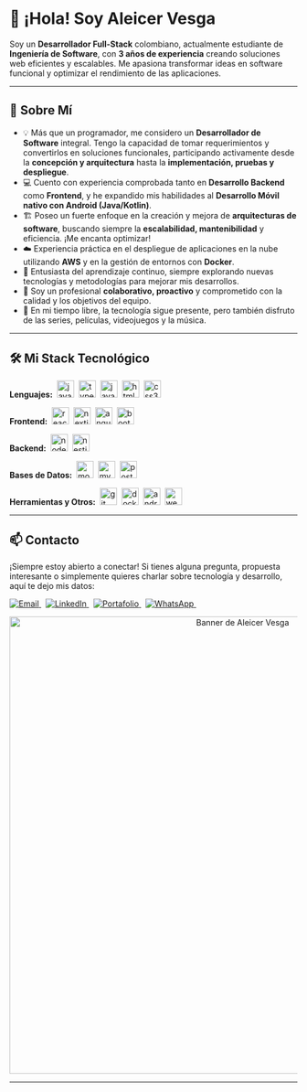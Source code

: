 # 👋 ¡Hola! Soy Aleicer Vesga

<p align="left">
  Soy un <strong>Desarrollador Full-Stack</strong> colombiano, actualmente estudiante de <strong>Ingeniería de Software</strong>, con <strong>3 años de experiencia</strong> creando soluciones web eficientes y escalables. Me apasiona transformar ideas en software funcional y optimizar el rendimiento de las aplicaciones.
</p>

---

## 🚀 Sobre Mí

* 💡 Más que un programador, me considero un **Desarrollador de Software** integral. Tengo la capacidad de tomar requerimientos y convertirlos en soluciones funcionales, participando activamente desde la **concepción y arquitectura** hasta la **implementación, pruebas y despliegue**.
* 💻 Cuento con experiencia comprobada tanto en **Desarrollo Backend** como **Frontend**, y he expandido mis habilidades al **Desarrollo Móvil nativo con Android (Java/Kotlin)**.
* 🏗️ Poseo un fuerte enfoque en la creación y mejora de **arquitecturas de software**, buscando siempre la **escalabilidad, mantenibilidad** y eficiencia. ¡Me encanta optimizar!
* ☁️ Experiencia práctica en el despliegue de aplicaciones en la nube utilizando **AWS** y en la gestión de entornos con **Docker**.
* 🔧 Entusiasta del aprendizaje continuo, siempre explorando nuevas tecnologías y metodologías para mejorar mis desarrollos.
* 🤝 Soy un profesional **colaborativo, proactivo** y comprometido con la calidad y los objetivos del equipo.
* 🎲 En mi tiempo libre, la tecnología sigue presente, pero también disfruto de las series, películas, videojuegos y la música.

---

## 🛠️ Mi Stack Tecnológico

<p align="left">
  <strong>Lenguajes:</strong>&nbsp;
  <img src="https://cdn.jsdelivr.net/gh/devicons/devicon/icons/javascript/javascript-original.svg" height="30" alt="javascript logo" />&nbsp;
  <img src="https://cdn.jsdelivr.net/gh/devicons/devicon/icons/typescript/typescript-original.svg" height="30" alt="typescript logo" />&nbsp;
  <img src="https://cdn.jsdelivr.net/gh/devicons/devicon/icons/java/java-original.svg" height="30" alt="java logo" />&nbsp;
  <img src="https://cdn.jsdelivr.net/gh/devicons/devicon/icons/html5/html5-original.svg" height="30" alt="html5 logo" />&nbsp;
  <img src="https://cdn.jsdelivr.net/gh/devicons/devicon/icons/css3/css3-original.svg" height="30" alt="css3 logo" />&nbsp;
</p>

<p align="left">
  <strong>Frontend:</strong>&nbsp;
  <img src="https://cdn.jsdelivr.net/gh/devicons/devicon/icons/react/react-original.svg" height="30" alt="react logo" />&nbsp;
  <img src="https://cdn.jsdelivr.net/gh/devicons/devicon/icons/nextjs/nextjs-original.svg" height="30" alt="nextjs logo" />&nbsp;
  <img src="https://cdn.jsdelivr.net/gh/devicons/devicon/icons/angularjs/angularjs-original.svg" height="30" alt="angularjs logo" />&nbsp;
  <img src="https://cdn.jsdelivr.net/gh/devicons/devicon/icons/bootstrap/bootstrap-original.svg" height="30" alt="bootstrap logo" />&nbsp;
</p>

<p align="left">
  <strong>Backend:</strong>&nbsp;
  <img src="https://cdn.jsdelivr.net/gh/devicons/devicon/icons/nodejs/nodejs-original.svg" height="30" alt="nodejs logo" />&nbsp;
  <img src="https://nestjs.com/logo-small-gradient.d792062c.svg" height="30" alt="nestjs logo" />&nbsp;
  </p>

<p align="left">
  <strong>Bases de Datos:</strong>&nbsp;
  <img src="https://cdn.jsdelivr.net/gh/devicons/devicon/icons/mongodb/mongodb-original.svg" height="30" alt="mongodb logo" />&nbsp;
  <img src="https://cdn.jsdelivr.net/gh/devicons/devicon/icons/mysql/mysql-original-wordmark.svg" height="30" alt="mysql logo" />&nbsp; <img src="https://cdn.jsdelivr.net/gh/devicons/devicon/icons/postgresql/postgresql-original.svg" height="30" alt="postgresql logo" />&nbsp; </p>

<p align="left">
  <strong>Herramientas y Otros:</strong>&nbsp;
  <img src="https://cdn.jsdelivr.net/gh/devicons/devicon/icons/git/git-original.svg" height="30" alt="git logo" />&nbsp;
  <img src="https://cdn.jsdelivr.net/gh/devicons/devicon/icons/docker/docker-original.svg" height="30" alt="docker logo" />&nbsp;
  <img src="https://cdn.jsdelivr.net/gh/devicons/devicon/icons/androidstudio/androidstudio-original.svg" height="30" alt="android studio logo" />&nbsp;
  <img src="https://cdn.jsdelivr.net/gh/devicons/devicon/icons/webstorm/webstorm-original.svg" height="30" alt="webstorm logo" />&nbsp;
</p>

---

## 📫 Contacto

<p align="left">
  ¡Siempre estoy abierto a conectar! Si tienes alguna pregunta, propuesta interesante o simplemente quieres charlar sobre tecnología y desarrollo, aquí te dejo mis datos:
</p>

<p align="left">
  <a href="mailto:aleicer.vesga@gmail.com" target="_blank">
    <img src="https://img.shields.io/badge/Email-D14836?style=for-the-badge&logo=gmail&logoColor=white" alt="Email"/>
  </a>&nbsp;
  <a href="https://www.linkedin.com/in/aleicer-vesga-rueda-072b70210/" target="_blank">
    <img src="https://img.shields.io/badge/LinkedIn-0077B5?style=for-the-badge&logo=linkedin&logoColor=white" alt="LinkedIn"/>
  </a>&nbsp;
  <a href="https://aleicer-vesga-portafolio.netlify.app/" target="_blank">
      <img src="https://img.shields.io/badge/Portafolio-8A2BE2?style=for-the-badge&logo=briefcase&logoColor=white" alt="Portafolio"/>
  </a>&nbsp;
  <a href="https://wa.me/573214946645" target="_blank"> <img src="https://img.shields.io/badge/WhatsApp-25D366?style=for-the-badge&logo=whatsapp&logoColor=white" alt="WhatsApp"/>
  </a>&nbsp;
</p>

<p align="center">
  <img src="https://drive.google.com/uc?id=1pBeqYJH7IfJw0wxQmJrQXGYto5F7qjkK" alt="Banner de Aleicer Vesga" width="800"/>
</p>

---
